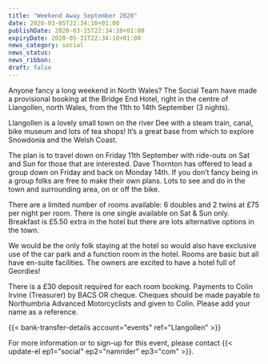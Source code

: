 ```yaml
---
title: "Weekend Away September 2020"
date: 2020-03-05T22:34:10+01:00
publishDate: 2020-03-15T22:34:10+01:00
expiryDate: 2020-05-31T22:34:10+01:00
news_category: social
news_status: 
news_ribbon: 
draft: false
---
```


Anyone fancy a long weekend in North Wales? The Social Team have made a provisional booking at the Bridge End Hotel, right in the centre of Llangollen, north Wales, from the 11th to 14th September (3 nights). 

Llangollen is a lovely small town on the river Dee with a steam train, canal, bike museum and lots of tea shops! It’s a great base from which to explore Snowdonia and the Welsh Coast.
 
The plan is to travel down on Friday 11th September with ride-outs on Sat and Sun for those that are interested. Dave Thornton has offered to lead a group down on Friday and back on Monday 14th. If you don’t fancy being in a group folks are free to make their own plans. Lots to see and do in the town and surrounding area, on or off the bike.
 
There are a limited number of rooms available: 6 doubles and 2 twins at £75 per night per room. There is one single available on Sat & Sun only. Breakfast is £5.50 extra in the hotel but there are lots alternative options in the town. 
 
We would be the only folk staying at the hotel so would also have exclusive use of the car park and a function room in the hotel. Rooms are basic but all have en-suite facilities. The owners are excited to have a hotel full of Geordies!

There is a £30 deposit required for each room booking. Payments to Colin Irvine (Treasurer) by BACS OR cheque. Cheques should be made payable to Northumbria Advanced Motorcyclists and given to Colin. Please add your name as a reference.

{{< bank-transfer-details account="events" ref="Llangollen" >}}

For more information or to sign-up for this event, please contact {{< update-el ep1="social" ep2="namrider" ep3="com" >}}.